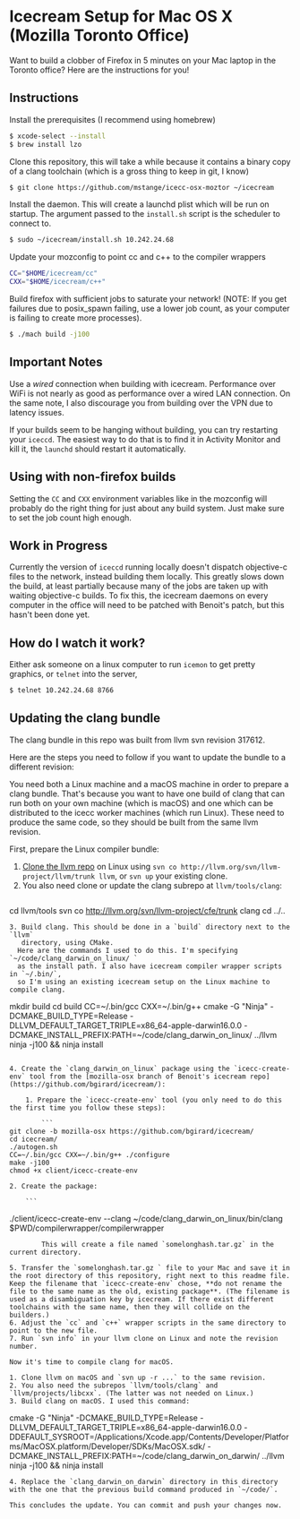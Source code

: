 # Icecream Setup for Mac OS X (Mozilla Toronto Office)

Want to build a clobber of Firefox in 5 minutes on your Mac laptop in the
Toronto office? Here are the instructions for you!

## Instructions

Install the prerequisites (I recommend using homebrew)

```bash
$ xcode-select --install
$ brew install lzo
```

Clone this repository, this will take a while because it contains a binary copy
of a clang toolchain (which is a gross thing to keep in git, I know)

```bash
$ git clone https://github.com/mstange/icecc-osx-moztor ~/icecream
```

Install the daemon. This will create a launchd plist which will be run on startup.
The argument passed to the `install.sh` script is the scheduler to connect to.

```bash
$ sudo ~/icecream/install.sh 10.242.24.68
```

Update your mozconfig to point cc and c++ to the compiler wrappers

```bash
CC="$HOME/icecream/cc"
CXX="$HOME/icecream/c++"
```

Build firefox with sufficient jobs to saturate your network! (NOTE: If you get
failures due to posix_spawn failing, use a lower job count, as your computer is
failing to create more processes).

```bash
$ ./mach build -j100
```

## Important Notes

Use a _wired_ connection when building with icecream. Performance over WiFi is
not nearly as good as performance over a wired LAN connection. On the same note,
I also discourage you from building over the VPN due to latency issues.

If your builds seem to be hanging without building, you can try restarting your
`iceccd`. The easiest way to do that is to find it in Activity Monitor and kill 
it, the `launchd` should restart it automatically.

## Using with non-firefox builds

Setting the `CC` and `CXX` environment variables like in the mozconfig will
probably do the right thing for just about any build system. Just make sure to
set the job count high enough.

## Work in Progress

Currently the version of `iceccd` running locally doesn't dispatch objective-c
files to the network, instead building them locally. This greatly slows down the
build, at least partially because many of the jobs are taken up with waiting
objective-c builds. To fix this, the icecream daemons on every computer in the
office will need to be patched with Benoit's patch, but this hasn't been done
yet.

## How do I watch it work?

Either ask someone on a linux computer to run `icemon` to get pretty graphics,
or `telnet` into the server,

```bash
$ telnet 10.242.24.68 8766
```

## Updating the clang bundle

The clang bundle in this repo was built from llvm svn revision 317612.

Here are the steps you need to follow if you want to update the bundle to a
different revision:

You need both a Linux machine and a macOS machine in order to prepare a clang bundle.
That's because you want to have one build of clang that can run both on your own
machine (which is macOS) and one which can be distributed to the icecc worker machines
(which run Linux). These need to produce the same code, so they should be built
from the same llvm revision.

First, prepare the Linux compiler bundle:

1. [Clone the llvm repo](http://clang.llvm.org/get_started.html) on Linux using `svn co http://llvm.org/svn/llvm-project/llvm/trunk llvm`,
   or `svn up` your existing clone.
2. You also need clone or update the clang subrepo at `llvm/tools/clang`:
   ```
cd llvm/tools
svn co http://llvm.org/svn/llvm-project/cfe/trunk clang
cd ../..
```
3. Build clang. This should be done in a `build` directory next to the `llvm`
   directory, using CMake.
  Here are the commands I used to do this. I'm specifying `~/code/clang_darwin_on_linux/ `
  as the install path. I also have icecream compiler wrapper scripts in `~/.bin/`,
  so I'm using an existing icecream setup on the Linux machine to compile clang.
   ```
mkdir build
cd build
CC=~/.bin/gcc CXX=~/.bin/g++ cmake -G "Ninja" -DCMAKE_BUILD_TYPE=Release -DLLVM_DEFAULT_TARGET_TRIPLE=x86_64-apple-darwin16.0.0 -DCMAKE_INSTALL_PREFIX:PATH=~/code/clang_darwin_on_linux/ ../llvm
ninja -j100 && ninja install
```

4. Create the `clang_darwin_on_linux` package using the `icecc-create-env` tool from the [mozilla-osx branch of Benoit's icecream repo](https://github.com/bgirard/icecream/):

	1. Prepare the `icecc-create-env` tool (you only need to do this the first time you follow these steps):

		```
git clone -b mozilla-osx https://github.com/bgirard/icecream/
cd icecream/
./autogen.sh
CC=~/.bin/gcc CXX=~/.bin/g++ ./configure
make -j100
chmod +x client/icecc-create-env
```

	2. Create the package:

		```
./client/icecc-create-env --clang ~/code/clang_darwin_on_linux/bin/clang $PWD/compilerwrapper/compilerwrapper
```
		This will create a file named `somelonghash.tar.gz` in the current directory.

5. Transfer the `somelonghash.tar.gz ` file to your Mac and save it in the root directory of this repository, right next to this readme file. Keep the filename that `icecc-create-env` chose, **do not rename the file to the same name as the old, existing package**. (The filename is used as a disambiguation key by icecream. If there exist different toolchains with the same name, then they will collide on the builders.)
6. Adjust the `cc` and `c++` wrapper scripts in the same directory to point to the new file.
7. Run `svn info` in your llvm clone on Linux and note the revision number.

Now it's time to compile clang for macOS.

1. Clone llvm on macOS and `svn up -r ...` to the same revision.
2. You also need the subrepos `llvm/tools/clang` and `llvm/projects/libcxx`. (The latter was not needed on Linux.)
3. Build clang on macOS. I used this command:

   ```
cmake -G "Ninja" -DCMAKE_BUILD_TYPE=Release -DLLVM_DEFAULT_TARGET_TRIPLE=x86_64-apple-darwin16.0.0 -DDEFAULT_SYSROOT=/Applications/Xcode.app/Contents/Developer/Platforms/MacOSX.platform/Developer/SDKs/MacOSX.sdk/ -DCMAKE_INSTALL_PREFIX:PATH=~/code/clang_darwin_on_darwin/ ../llvm
ninja -j100 && ninja install
```
4. Replace the `clang_darwin_on_darwin` directory in this directory with the one that the previous build command produced in `~/code/`.

This concludes the update. You can commit and push your changes now.
